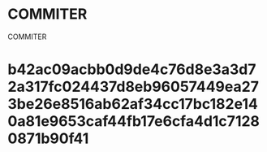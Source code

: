 # COMMITER
COMMITER






# b42ac09acbb0d9de4c76d8e3a3d72a317fc024437d8eb96057449ea273be26e8516ab62af34cc17bc182e140a81e9653caf44fb17e6cfa4d1c71280871b90f41

